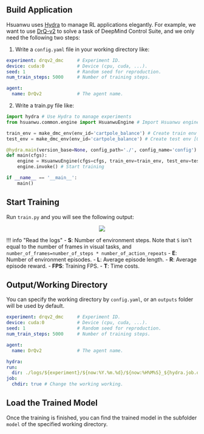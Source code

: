 ## Build Application

Hsuanwu uses [Hydra](hydra.cc) to manage RL applications elegantly. For example, 
we want to use [DrQ-v2](https://openreview.net/forum?id=_SJ-_yyes8) to solve a task of DeepMind Control Suite, and we only need the following two steps:

1. Write a `config.yaml` file in your working directory like:
``` yaml title="config.yaml"
experiment: drqv2_dmc     # Experiment ID.
device: cuda:0            # Device (cpu, cuda, ...).
seed: 1                   # Random seed for reproduction.
num_train_steps: 5000     # Number of training steps.

agent:
  name: DrQv2             # The agent name.
```

2. Write a train.py file like:
``` py title="train.py"
import hydra # Use Hydra to manage experiments
from hsuanwu.common.engine import HsuanwuEngine # Import Hsuanwu engine

train_env = make_dmc_env(env_id='cartpole_balance') # Create train env
test_env = make_dmc_env(env_id='cartpole_balance') # Create test env [Optional]

@hydra.main(version_base=None, config_path='./', config_name='config')
def main(cfgs):
    engine = HsuanwuEngine(cfgs=cfgs, train_env=train_env, test_env=test_env) # Initialize engine
    engine.invoke() # Start training

if __name__ == '__main__':
    main()
```

## Start Training

Run `train.py` and you will see the following output:
<div align=center>
<img src='../../assets/images/rl_training.png'>
</div>

!!! info "Read the logs"
    - **S**: Number of environment steps. Note that `S` isn't equal to the number of frames in visual tasks, and `number_of_frames=number_of_steps * number_of_action_repeats`
    - **E**: Number of environment episodes.
    - **L**: Average episode length.
    - **R**: Average episode reward.
    - **FPS**: Training FPS.
    - **T**: Time costs.

## Output/Working Directory
You can specify the working directory by  `config.yaml`, or an `outputs` folder will be used by default.
``` yaml title="config.yaml"
experiment: drqv2_dmc     # Experiment ID.
device: cuda:0            # Device (cpu, cuda, ...).
seed: 1                   # Random seed for reproduction.
num_train_steps: 5000     # Number of training steps.

agent:
  name: DrQv2             # The agent name.

hydra:
run:
  dir: ./logs/${experiment}/${now:%Y.%m.%d}/${now:%H%M%S}_${hydra.job.override_dirname} # Used to specify the output directory.
job:
  chdir: true # Change the working working.
```

## Load the Trained Model
Once the training is finished, you can find the trained model in the subfolder `model` of the specified working directory.